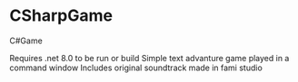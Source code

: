# CSharpGame
 C#Game

Requires .net 8.0 to be run or build
Simple text advanture game played in a command window
Includes original soundtrack made in fami studio

